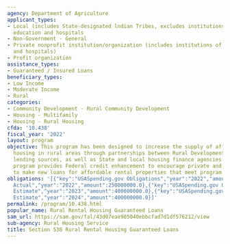 ```yaml
---
agency: Department of Agriculture
applicant_types:
- Local (includes State-designated lndian Tribes, excludes institutions of higher
  education and hospitals
- Non-Government - General
- Private nonprofit institution/organization (includes institutions of higher education
  and hospitals)
- Profit organization
assistance_types:
- Guaranteed / Insured Loans
beneficiary_types:
- Low Income
- Moderate Income
- Rural
categories:
- Community Development - Rural Community Development
- Housing - Multifamily
- Housing - Rural Housing
cfda: '10.438'
fiscal_year: '2022'
layout: program
objective: This program has been designed to increase the supply of affordable multifamily
  housing in rural areas through partnerships between Rural Development and major
  lending sources, as well as State and local housing finance agencies and bond insurers.  The
  program provides Federal credit enhancement to encourage private and public lenders
  to make new loans for affordable rental properties that meet program standards.
obligations: '[{"key":"USASpending.gov Obligations","year":"2022","amount":0.0},{"key":"SAM.gov
  Actual","year":"2022","amount":250000000.0},{"key":"USASpending.gov Obligations","year":"2023","amount":0.0},{"key":"SAM.gov
  Estimate","year":"2023","amount":400000000.0},{"key":"USASpending.gov Obligations","year":"2024","amount":0.0},{"key":"SAM.gov
  Estimate","year":"2024","amount":400000000.0}]'
permalink: /program/10.438.html
popular_name: Rural Rental Housing Guaranteed Loans
sam_url: https://sam.gov/fal/43d07eae905040ebbcfad7d1df576212/view
sub-agency: Rural Housing Service
title: Section 538 Rural Rental Housing Guaranteed Loans
---
```


